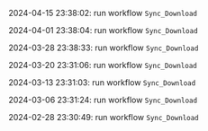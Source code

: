 2024-04-15 23:38:02: run workflow `Sync_Download` 

2024-04-01 23:38:04: run workflow `Sync_Download` 

2024-03-28 23:38:33: run workflow `Sync_Download` 

2024-03-20 23:31:06: run workflow `Sync_Download` 

2024-03-13 23:31:03: run workflow `Sync_Download` 

2024-03-06 23:31:24: run workflow `Sync_Download` 

2024-02-28 23:30:49: run workflow `Sync_Download` 


